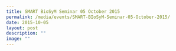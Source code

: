 ```yaml
---
title: SMART BioSyM Seminar 05 October 2015
permalink: /media/events/SMART-BIoSyM-Seminar-05-October-2015/
date: 2015-10-05
layout: post
description: ""
image: ""
---
```

